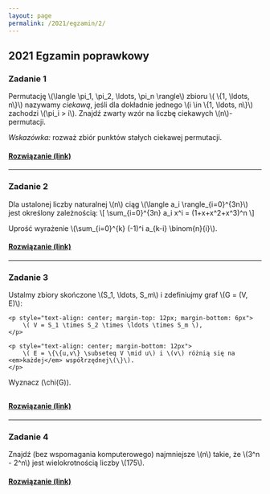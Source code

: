 ```yaml
---
layout: page
permalink: /2021/egzamin/2/
---
```


## 2021 Egzamin poprawkowy

### Zadanie 1

Permutację \\(\langle \pi_1, \pi_2, \ldots, \pi_n \rangle\\) zbioru \\( \\{1, \ldots, n\\}\\) nazywamy <em>ciekawą</em>,
jeśli dla dokładnie jednego \\(i \in \\{1, \ldots, n\\}\\)
zachodzi \\(\pi_i > i\\). Znajdź zwarty wzór na liczbę ciekawych \\(n\\)-permutacji.

<em>Wskazówka: </em>rozważ zbiór punktów stałych ciekawej permutacji.

<div>
  <h4 class="collapsible"><a href="/downloads/2021_egzamin2_1.pdf">Rozwiązanie (link)</a></h4>
</div>

---

### Zadanie 2

Dla ustalonej liczby naturalnej \\(n\\) ciąg \\(\langle a_i \rangle_{i=0}^{3n}\\)
jest określony zależnością:
\\[
    \sum_{i=0}^{3n} a_i x^i = (1+x+x^2+x^3)^n
\\]

Uprość wyrażenie \\(\sum_{i=0}^{k} (-1)^i a_{k-i} \binom{n}{i}\\).

<div>
  <h4 class="collapsible"><a href="/downloads/2021_egzamin2_2.pdf">Rozwiązanie (link)</a></h4>
</div>

---

### Zadanie 3

<div style="margin-bottom: 30px">
Ustalmy zbiory skończone \(S_1, \ldots, S_m\) i zdefiniujmy graf \(G = (V, E)\):

    <p style="text-align: center; margin-top: 12px; margin-bottom: 6px">
        \( V = S_1 \times S_2 \times \ldots \times S_m \),
    </p>

    <p style="text-align: center; margin-bottom: 12px">
        \( E = \{\{u,v\} \subseteq V \mid u\) i \(v\) różnią się na <em>każdej</em> współrzędnej\(\}\).
    </p>

Wyznacz \(\chi(G)\).
</div>


<div>
  <h4 class="collapsible"><a href="/downloads/2021_egzamin2_3.pdf">Rozwiązanie (link)</a></h4>
</div>

---

### Zadanie 4

<div>
Znajdź (bez wspomagania komputerowego) najmniejsze \(n\) takie, że \(3^n - 2^n\)
jest wielokrotnością liczby \(175\).
</div>

<div>
  <h4 class="collapsible"><a href="/downloads/2021_egzamin2_4.pdf">Rozwiązanie (link)</a></h4>
</div>
